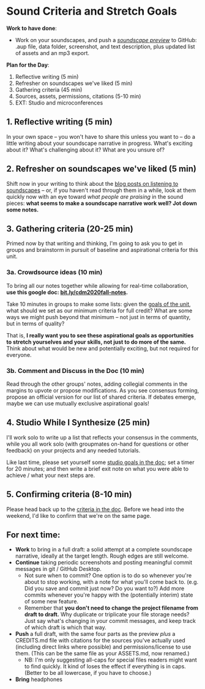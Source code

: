 
# Sound Criteria and Stretch Goals

**Work to have done**:

* Work on your soundscapes, and push a _[soundscape preview](https://github.com/benmiller314/soundscape2020fall)_ to GitHub: .aup file, data folder, screenshot, and text description, plus updated list of assets and an mp3 export.

**Plan for the Day**:
1. Reflective writing (5 min)
2. Refresher on soundscapes we've liked (5 min)
3. Gathering criteria (45 min)
4. Sources, assets, permissions, citations (5-10 min)
5. EXT: Studio and microconferences

<!-- Start with review of GH Desktop for pushing large folders -->
## 1. Reflective writing (5 min) <!-- we get here at 2:38 -->
<div class="alert alert-success">
In your own space – you won't have to share this unless you want to – do a little writing about your soundscape narrative in progress. What's exciting about it? What's challenging about it? What are you unsure of?
</div>

## 2. Refresher on soundscapes we've liked (5 min)
Shift now in your writing to think about the [blog posts on listening to soundscapes]({{site.github.issues_url}}/4) – or, if you haven't read through them in a while, look at them quickly now with an eye toward _what people are praising_ in the sound pieces: **what seems to make a soundscape narrative work well? Jot down some notes.**

## 3. Gathering criteria (20-25 min)
Primed now by that writing and thinking, I'm going to ask you to get in groups and brainstorm in pursuit of baseline and aspirational criteria for this unit.

### 3a. Crowdsource ideas (10 min) <!-- start at ~2:53 -->
To bring all our notes together while allowing for real-time collaboration, **use this google doc: [bit.ly/cdm2020fall-notes](http://bit.ly/cdm2020fall-notes#heading=h.4z2fc4kqrdln).**

<div class="alert alert-success">
Take 10 minutes in groups to make some lists: given the <a href="https://github.com/benmiller314/soundscape2020fall#project-1-soundscape-narrative">goals of the unit</a>, what should we set as our minimum criteria for full credit? What are some ways we might push beyond that minimum – not just in terms of quantity, but in terms of quality?

That is, <strong>I really want you to see these aspirational goals as opportunities to stretch yourselves and your skills, not just to do more of the same.</strong> Think about what would be new and potentially exciting, but not required for everyone.
</div>

### 3b. Comment and Discuss in the Doc (10 min)
Read through the other groups' notes, adding collegial comments in the margins to upvote or propose modifications. As you see consensus forming, propose an official version for our list of shared criteria. If debates emerge, maybe we can use mutually exclusive aspirational goals!

## 4. Studio While I Synthesize (25 min)

I'll work solo to write up a list that reflects your consensus in the comments, while you all work solo (with groupmates on-hand for questions or other feedback) on your projects and any needed tutorials.

Like last time, please set yourself some [studio goals in the doc](http://bit.ly/cdm2020fall-notes#heading=h.vuve9r68ee71); set a timer for 20 minutes; and then write a brief exit note on what you were able to achieve / what your next steps are.

## 5. Confirming criteria (8-10 min)
Please head back up to the [criteria in the doc](http://bit.ly/cdm2020fall-notes#heading=h.4z2fc4kqrdln). Before we head into the weekend, I'd like to confirm that we're on the same page.


## For next time:

* **Work** to bring in a full draft: a solid attempt at a complete soundscape narrative, ideally at the target length. Rough edges are still welcome.
* **Continue** taking periodic screenshots and posting meaningful commit messages in git / GitHub Desktop.
  - Not sure when to commit? One option is to do so whenever you're about to stop working, with a note for what you'll come back to. (e.g. Did you save and commit just now? Do you want to?) Add more commits whenever you're happy with the (potentially interim) state of some new feature.
  - Remember that **you don't need to change the project filename from draft to draft.** Why duplicate or triplicate your file storage needs? Just say what's changing in your commit messages, and keep track of which draft is which that way.
* **Push** a full draft, with the same four parts as the preview *plus* a CREDITS.md file with citations for the sources you've actually used (including direct links where possible) and permissions/license to use them. (This can be the same file as your ASSETS.md, now renamed.)
  - NB: I'm only suggesting all-caps for special files readers might want to find quickly. It kind of loses the effect if everything is in caps. (Better to be all lowercase, if you have to choose.)
* **Bring** headphones


<!--
<div class="alert alert-danger"><strong>If you couldn't get git-lfs working</strong>, and even a zip file is too big for GitHub, <a href="http://pitt.box.com">you can use Box</a> to share your Audacity file and its associated data folder. But please still do use git to keep track of your revision choices when possible, perhaps by committing screenshots. And may I suggest adding a link to your Box folder in your GitHub repository's README.md?
</div>
-->
